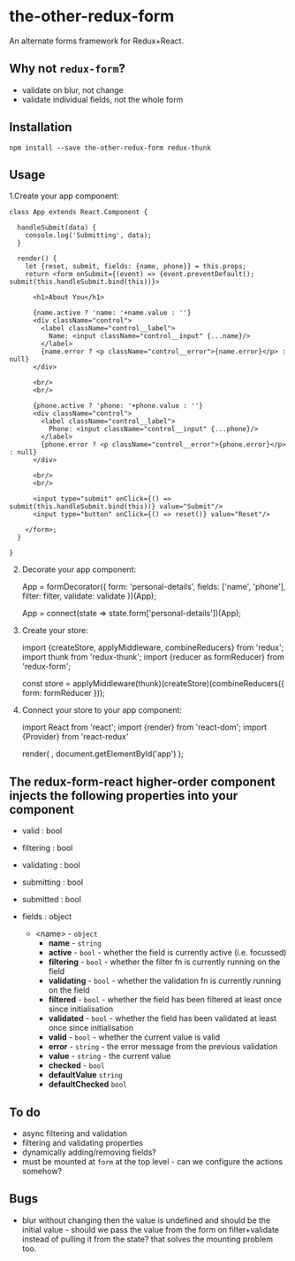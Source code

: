 # the-other-redux-form

An alternate forms framework for Redux+React. 

## Why not `redux-form`?

- validate on blur, not change
- validate individual fields, not the whole form

## Installation

    npm install --save the-other-redux-form redux-thunk

## Usage

1.Create your app component:

    class App extends React.Component {

      handleSubmit(data) {
        console.log('Submitting', data);
      }

      render() {
        let {reset, submit, fields: {name, phone}} = this.props;
        return <form onSubmit={(event) => {event.preventDefault(); submit(this.handleSubmit.bind(this))}>

          <h1>About You</h1>

          {name.active ? 'name: '+name.value : ''}
          <div className="control">
            <label className="control__label">
              Name: <input className="control__input" {...name}/>
            </label>
            {name.error ? <p className="control__error">{name.error}</p> : null}
          </div>

          <br/>
          <br/>

          {phone.active ? 'phone: '+phone.value : ''}
          <div className="control">
            <label className="control__label">
              Phone: <input className="control__input" {...phone}/>
            </label>
            {phone.error ? <p className="control__error">{phone.error}</p> : null}
          </div>

          <br/>
          <br/>

          <input type="submit" onClick={() => submit(this.handleSubmit.bind(this))} value="Submit"/>
          <input type="button" onClick={() => reset()} value="Reset"/>

        </form>;
      }

    }

2. Decorate your app component:


    App = formDecorator({
      form: 'personal-details',
      fields: ['name', 'phone'],
      filter: filter,
      validate: validate
    })(App);

    App = connect(state => state.form['personal-details'])(App);

3. Create your store:


    import {createStore, applyMiddleware, combineReducers} from 'redux';
    import thunk from 'redux-thunk';
    import {reducer as formReducer} from 'redux-form';

    const store = applyMiddleware(thunk)(createStore)(combineReducers({
      form: formReducer
    }));

4. Connect your store to your app component:


    import React from 'react';
    import {render} from 'react-dom';
    import {Provider} from 'react-redux'

    render(
      <Provider store={store}>
        <App/>
      </Provider>,
      document.getElementById('app')
    );

## The redux-form-react higher-order component injects the following properties into your component

- valid : bool
- filtering : bool
- validating : bool
- submitting : bool
- submitted : bool

- fields : object
    - &lt;name&gt; - `object`
        - **name** - `string`
        - **active** - `bool` - whether the field is currently active (i.e. focussed)
        - **filtering** - `bool` - whether the filter fn is currently running on the field
        - **validating** - `bool` - whether the validation fn is currently running on the field
        - **filtered** - `bool` - whether the field has been filtered at least once since initialisation
        - **validated** - `bool` - whether the field has been validated at least once since initialisation
        - **valid** - `bool` - whether the current value is valid 
        - **error** - `string` - the error message from the previous validation
        - **value** - `string` - the current value
        - **checked** - `bool`
        - **defaultValue** `string`
        - **defaultChecked** `bool`

## To do
- async filtering and validation
- filtering and validating properties
- dynamically adding/removing fields?
- must be mounted at `form` at the top level - can we configure the actions somehow?

## Bugs

- blur without changing then the value is undefined and should be the initial value - 
  should we pass the value from the form on filter+validate instead of pulling it from the state? that solves the mounting problem too.